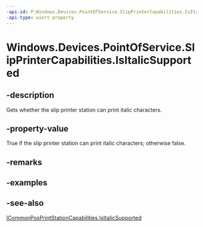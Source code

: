 ```yaml
---
-api-id: P:Windows.Devices.PointOfService.SlipPrinterCapabilities.IsItalicSupported
-api-type: winrt property
---
```


<!-- Property syntax
public bool IsItalicSupported { get; }
-->

# Windows.Devices.PointOfService.SlipPrinterCapabilities.IsItalicSupported

## -description
Gets whether the slip printer station can print italic characters.

## -property-value
True if the slip printer station can print italic characters; otherwise false.

## -remarks

## -examples

## -see-also
[ICommonPosPrintStationCapabilities.IsItalicSupported](icommonposprintstationcapabilities_isitalicsupported.md)
